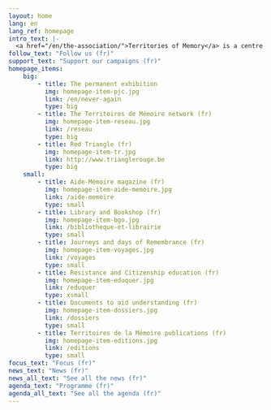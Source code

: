 ```yaml
---
layout: home
lang: en
lang_ref: homepage
intro_text: |-
  <a href="/en/the-association/">Territories of Memory</a> is a centre of education in the name of resistance and citizenship. To perform work of remembrance with children, young people and adults, the association develops a wide array of initiatives for communicating the past and encouraging everyone’s involvement in building a democratic society that safeguards fundamental freedoms.
follow_text: "Follow us (fr)"
support_text: "Support our campaigns (fr)"
homepage_items:
    big:
        - title: The permanent exhibition
          img: homepage-item-pjc.jpg
          link: /en/never-again
          type: big
        - title: The Territoires de Mémoire network (fr)
          img: homepage-item-reseau.jpg
          link: /reseau
          type: big
        - title: Red Triangle (fr)
          img: homepage-item-tr.jpg
          link: http://www.trianglerouge.be
          type: big
    small:
        - title: Aide-Mémoire magazine (fr)
          img: homepage-item-aide-memoire.jpg
          link: /aide-memoire
          type: small
        - title: Library and Bookshop (fr)
          img: homepage-item-bgo.jpg
          link: /bibliotheque-et-librairie
          type: small
        - title: Journeys and days of Remembrance (fr)
          img: homepage-item-voyages.jpg
          link: /voyages
          type: small
        - title: Resistance and Citizenship education (fr)
          img: homepage-item-eduquer.jpg
          link: /eduquer
          type: xsmall
        - title: Documents to aid understanding (fr)
          img: homepage-item-dossiers.jpg
          link: /dossiers
          type: small
        - title: Territoires de la Mémoire publications (fr)
          img: homepage-item-editions.jpg
          link: /editions
          type: small
focus_text: "Focus (fr)"
news_text: "News (fr)"
news_all_text: "See all the news (fr)"
agenda_text: "Programme (fr)"
agenda_all_text: "See all the agenda (fr)"
---
```

